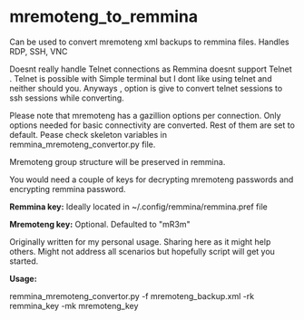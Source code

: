 # mremoteng_to_remmina

Can be used to convert mremoteng xml backups to remmina files.
Handles RDP, SSH, VNC

Doesnt really handle Telnet connections as Remmina doesnt support Telnet . Telnet is possible with Simple terminal but I dont like using telnet and neither should you. Anyways , option is give to convert telnet sessions to ssh sessions while converting.

Please note that mremoteng has a gazillion options per connection. Only options needed for basic connectivity are converted. Rest of them are set to default. Pease check skeleton variables in remmina_mremoteng_convertor.py file.

Mremoteng group structure will be preserved in remmina.

You would need a couple of keys for decrypting mremoteng passwords and encrypting remmina password.

**Remmina key:** Ideally located in ~/.config/remmina/remmina.pref file

**Mremoteng key:** Optional. Defaulted to "mR3m"

Originally written for my personal usage. Sharing here as it might help others. Might not address all scenarios but hopefully script will get you started.

**Usage:**

remmina_mremoteng_convertor.py -f mremoteng_backup.xml -rk remmina_key -mk mremoteng_key
  
